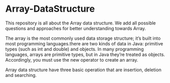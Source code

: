 # Array-DataStructure
This repository is all about the Array data structure. We add all possible questions and approaches for better understanding towards Array.

The array is the most commonly used data storage structure; it’s built into most programming languages.there are two kinds of data in Java: primitive types (such as int and double) and objects. In many programming languages, arrays are primitive types, but in Java they’re treated as objects. Accordingly, you must use the new operator to create an array.

Array data structure have three basic operation that are insertion, deletion and searching.
